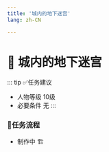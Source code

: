 ```yaml
---
title: '城内的地下迷宫'
lang: zh-CN

---
```


<RouterBack />

# 📜 城内的地下迷宫

::: tip ✅任务建议
- 人物等级	10级
- 必要条件  无
:::

### 📝任务流程

- 制作中 🏗️